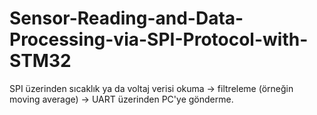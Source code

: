 # Sensor-Reading-and-Data-Processing-via-SPI-Protocol-with-STM32
SPI üzerinden sıcaklık ya da voltaj verisi okuma → filtreleme (örneğin moving average) → UART üzerinden PC'ye gönderme.
